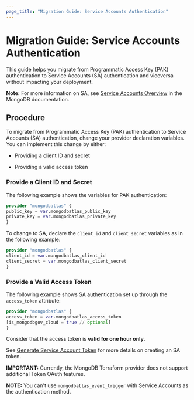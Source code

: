 ```yaml
---
page_title: "Migration Guide: Service Accounts Authentication"
---
```


# Migration Guide: Service Accounts Authentication

This guide helps you migrate from Programmatic Access Key (PAK) authentication to Service
Accounts (SA) authentication and viceversa without impacting your deployment.

**Note:** For more information on SA, see [Service Accounts Overview](https://www.mongodb.com/docs/atlas/api/service-accounts-overview/)
in the MongoDB documentation.

## Procedure

To migrate from Programmatic Access Key (PAK) authentication to Service
Accounts (SA) authentication, change your provider declaration variables. You can implement
this change by either:

- Providing a client ID and secret

- Providing a valid access token

### Provide a Client ID and Secret

The following example shows the variables for PAK authentication:

```terraform
provider "mongodbatlas" {
public_key = var.mongodbatlas_public_key
private_key = var.mongodbatlas_private_key
}
```

To change to SA, declare the `client_id` and `client_secret` variables as in the following example:

```terraform
provider "mongodbatlas" {
client_id = var.mongodbatlas_client_id
client_secret = var.mongodbatlas_client_secret
}
```

### Provide a Valid Access Token

The following example shows SA authentication set up through the ``access_token`` attribute:

```terraform
provider "mongodbatlas" { 
access_token = var.mongodbatlas_access_token
[is_mongodbgov_cloud = true // optional]
}
```

Consider that the access token is **valid for one hour only**.

See [Generate Service Account Token](https://www.mongodb.com/docs/atlas/api/service-accounts/generate-oauth2-token/#std-label-generate-oauth2-token-atlas) for more details on creating an SA token. 

**IMPORTANT:**  Currently, the MongoDB Terraform provider does not support additional Token OAuth features.

**NOTE:** You can't use ``mongodbatlas_event_trigger`` with Service Accounts as the authentication method.
